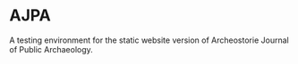 # AJPA
A testing environment for the static website version of Archeostorie Journal of Public Archaeology.
